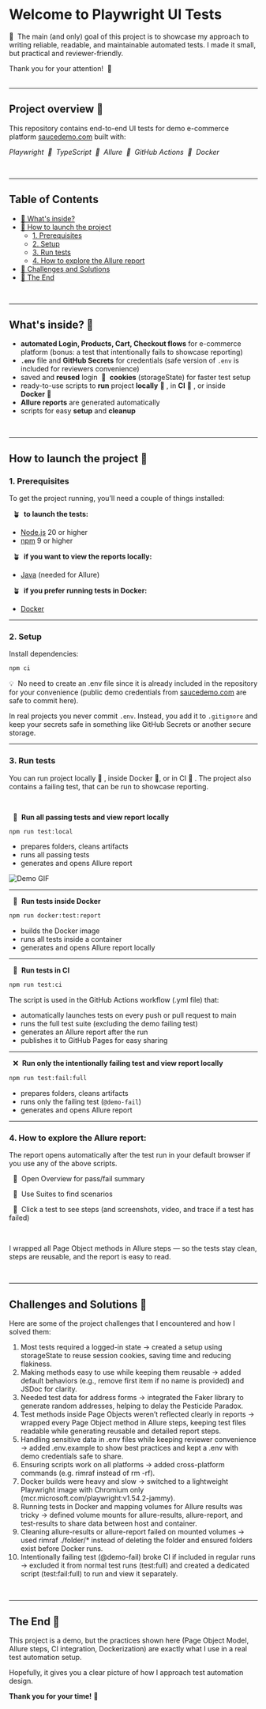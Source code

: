 # Welcome to Playwright UI Tests

🌸&nbsp; The main (and only) goal of this project is to showcase my approach to writing reliable, readable, and maintainable automated tests. I made it small, but practical and reviewer-friendly.

Thank you for your attention! &nbsp;🌸
<br>
<br>

---
## Project overview  🌼

This repository contains end-to-end UI tests for demo e-commerce platform [saucedemo.com](https://www.saucedemo.com) built with:

_Playwright 
&nbsp;🌱&nbsp; TypeScript
&nbsp;🌱&nbsp; Allure
&nbsp;🌱&nbsp; GitHub Actions
&nbsp;🌱&nbsp; Docker_

<br>

---

## Table of Contents

- [🪻 What's inside?](#whats-inside-)  
- [🌿 How to launch the project](#how-to-launch-the-project-)  
  - [1. Prerequisites](#1-prerequisites)  
  - [2. Setup](#2-setup)  
  - [3. Run tests](#3-run-tests)  
  - [4. How to explore the Allure report](#4-how-to-explore-the-allure-report)  
- [🌲 Challenges and Solutions](#challenges-and-solutions-)  
- [🍁 The End](#the-end-)

<br>

---
## What's inside? 🪻

-  **automated Login, Products, Cart, Checkout flows** for e-commerce platform (bonus: a test that intentionally fails to showcase reporting)
-  **`.env`** file and **GitHub Secrets** for credentials (safe version of `.env` is included for reviewers convenience)
-  saved and **reused** login &nbsp;🍪&nbsp; **cookies** (storageState) for faster test setup
-  ready-to-use scripts to **run** project **locally**&nbsp;🏡&nbsp;, in **CI**&nbsp;🔄&nbsp;, or inside **Docker**&nbsp;🚢
-  **Allure reports** are generated automatically
-  scripts for easy **setup** and **cleanup**

<br>

---

## How to launch the project 🌿

### 1. Prerequisites

To get the project running, you’ll need a couple of things installed:

&nbsp;&nbsp;🪴&nbsp; **to launch the tests:**
- [Node.js](https://nodejs.org/) 20 or higher
- [npm](https://www.npmjs.com/) 9 or higher

&nbsp;&nbsp;🪴&nbsp; **if you want to view the reports locally:**
- [Java](https://www.java.com/) (needed for Allure)

&nbsp;&nbsp;🪴&nbsp; **if you prefer running tests in Docker:**
- [Docker](https://www.docker.com/)

---

### 2. Setup

Install dependencies:
   ```bash
   npm ci
```

💡&nbsp; No need to create an .env file since it is already included in the repository for your convenience
(public demo credentials from [saucedemo.com](https://www.saucedemo.com/) are safe to commit here).

In real projects you never commit `.env`. Instead, you add it to `.gitignore` and keep your secrets safe
in something like GitHub Secrets or another secure storage.

---

### 3. Run tests

You can run project locally&nbsp;🏡&nbsp;, inside Docker&nbsp;🚢, or in CI&nbsp;🔄&nbsp;.
The project also contains a failing test, that can be run to showcase reporting.

<br>

&nbsp; 🏡&nbsp; **Run all passing tests and view report locally**

```bash
npm run test:local
```

* prepares folders, cleans artifacts
* runs all passing tests
* generates and opens Allure report

![Demo GIF](https://imgur.com/a/G6gHaon)

---
&nbsp; 🚢&nbsp; **Run tests inside Docker**

```bash
npm run docker:test:report
```

* builds the Docker image
* runs all tests inside a container
* generates and opens Allure report locally

---
&nbsp; 🔄&nbsp; **Run tests in CI**

```bash
npm run test:ci
```
The script is used in the GitHub Actions workflow (.yml file) that:

* automatically launches tests on every push or pull request to main
* runs the full test suite (excluding the demo failing test)
* generates an Allure report after the run
* publishes it to GitHub Pages for easy sharing

---
&nbsp; ❌&nbsp; **Run only the intentionally failing test and view report locally**

```bash
npm run test:fail:full
```

* prepares folders, cleans artifacts
* runs only the failing test (`@demo-fail`)
* generates and opens Allure report

---

### 4. How to explore the Allure report:
The report opens automatically after the test run in your default browser if you use any of the above scripts.

&nbsp; 🐶&nbsp; Open Overview for pass/fail summary

&nbsp; 🐶&nbsp; Use Suites to find scenarios

&nbsp; 🐶&nbsp; Click a test to see steps (and screenshots, video, and trace if a test has failed)

<br>

I wrapped all Page Object methods in Allure steps — so the tests stay clean, steps are reusable, and the report is easy to read.

<br>

---

## Challenges and Solutions 🌲
Here are some of the project challenges that I encountered and how I solved them:

1. Most tests required a logged-in state → created a setup using storageState to reuse session cookies, saving time and reducing flakiness.
2. Making methods easy to use while keeping them reusable → added default behaviors (e.g., remove first item if no name is provided) and JSDoc for clarity.
3. Needed test data for address forms → integrated the Faker library to generate random addresses, helping to delay the Pesticide Paradox.
4. Test methods inside Page Objects weren’t reflected clearly in reports → wrapped every Page Object method in Allure steps, keeping test files readable while generating reusable and detailed report steps.
5. Handling sensitive data in .env files while keeping reviewer convenience → added .env.example to show best practices and kept a .env with demo credentials safe to share.
6. Ensuring scripts work on all platforms → added cross-platform commands (e.g. rimraf instead of rm -rf).
7. Docker builds were heavy and slow → switched to a lightweight Playwright image with Chromium only (mcr.microsoft.com/playwright:v1.54.2-jammy).
8. Running tests in Docker and mapping volumes for Allure results was tricky → defined volume mounts for allure-results, allure-report, and test-results to share data between host and container.
9. Cleaning allure-results or allure-report failed on mounted volumes → used rimraf ./folder/* instead of deleting the folder and ensured folders exist before Docker runs.
10. Intentionally failing test (@demo-fail) broke CI if included in regular runs → excluded it from normal test runs (test:full) and created a dedicated script (test:fail:full) to run and view it separately.

<br>

---
## The End 🍁

This project is a demo, but the practices shown here (Page Object Model, Allure steps, CI integration, Dockerization) are exactly what I use in a real test automation setup.

Hopefully, it gives you a clear picture of how I approach test automation design.

**Thank you for your time!** 🌼

